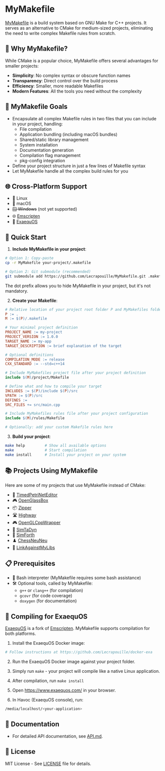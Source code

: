 # MyMakefile

[MyMakefile](https://github.com/Lecrapouille/MyMakefile) is a build system based on GNU Make for C++ projects. It serves as an alternative to CMake for medium-sized projects, eliminating the need to write complex Makefile rules from scratch.

## 🤔 Why MyMakefile?

While CMake is a popular choice, MyMakefile offers several advantages for smaller projects:

- **Simplicity**: No complex syntax or obscure function names
- **Transparency**: Direct control over the build process
- **Efficiency**: Smaller, more readable Makefiles
- **Modern Features**: All the tools you need without the complexity

## 🌟 MyMakefile Goals

- Encapsulate all complex Makefile rules in two files that you can include in your project, handling:
  - File compilation
  - Application bundling (including macOS bundles)
  - Shared/static library management
  - System installation
  - Documentation generation
  - Compilation flag management
  - pkg-config integration
- Define your project structure in just a few lines of Makefile syntax
- Let MyMakefile handle all the complex build rules for you

## 🌐 Cross-Platform Support

- 🐧 Linux
- 🍎 macOS
- ~~🪟 Windows~~ (not yet supported)
- 🌐 [Emscripten](https://emscripten.org)
- 🧸 [ExaequOS](https://www.exaequos.com)

## 🚀 Quick Start

1. **Include MyMakefile in your project**:

```bash
# Option 1: Copy-paste
cp -r MyMakefile your-project/.makefile

# Option 2: Git submodule (recommended)
git submodule add https://github.com/Lecrapouille/MyMakefile.git .makefile
```

The dot prefix allows you to hide MyMakefile in your project, but it's not mandatory.

2. **Create your Makefile**:

```makefile
# Relative location of your project root folder P and MyMakefiles folder M
P := .
M := $(P)/.makefile

# Your minimal project definition
PROJECT_NAME := my-project
PROJECT_VERSION := 1.0.0
TARGET_NAME := my-app
TARGET_DESCRIPTION := brief explanation of the target

# Optional definitions
COMPILATION_MODE := release
CXX_STANDARD := --std=c++14

# Include MyMakefiles project file after your project definition
include $(M)/project/Makefile

# Define what and how to compile your target
INCLUDES := $(P)/include $(P)/src
VPATH := $(P)/src
DEFINES :=
SRC_FILES += src/main.cpp

# Include MyMakefiles rules file after your project configuration
include $(M)/rules/Makefile

# Optionally: add your custom Makefile rules here
```

3. **Build your project**:

```bash
make help         # Show all available options
make              # Start compilation
make install      # Install your project on your system
```

## 📚 Projects Using MyMakefile

Here are some of my projects that use MyMakefile instead of CMake:

- 🎨 [TimedPetriNetEditor](https://github.com/Lecrapouille/TimedPetriNetEditor)
- 🎮 [OpenGlassBox](https://github.com/Lecrapouille/OpenGlassBox)
- 📦 [Zipper](https://github.com/Lecrapouille/zipper)
- 🛣️ [Highway](https://github.com/Lecrapouille/Highway)
- 🎮 [OpenGLCppWrapper](https://github.com/Lecrapouille/OpenGLCppWrapper)
- 🔬 [SimTaDyn](https://github.com/Lecrapouille/SimTaDyn)
- 🧮 [SimForth](https://github.com/Lecrapouille/SimForth)
- ♟️ [ChessNeuNeu](https://github.com/Lecrapouille/ChessNeuNeu)
- 🔗 [LinkAgainstMyLibs](https://github.com/Lecrapouille/LinkAgainstMyLibs)

## 📋 Prerequisites

- 🐚 Bash interpreter (MyMakefile requires some bash assistance)
- 🛠️ Optional tools, called by MyMakefile:
  - `g++` or `clang++` (for compilation)
  - `gcovr` (for code coverage)
  - `doxygen` (for documentation)

## 🔧 Compiling for ExaequOS

[ExaequOS](https://www.exaequos.com) is a fork of [Emscripten](https://emscripten.org).
MyMakefile supports compilation for both platforms.

1. Install the ExaequOS Docker image:

```bash
# Follow instructions at https://github.com/Lecrapouille/docker-exa
```

2. Run the ExaequOS Docker image against your project folder.

3. Simply run `make` - your project will compile like a native Linux application.

4. After compilation, run `make install`

5. Open https://www.exaequos.com/ in your browser.

6. In Havoc (ExaequOS console), run:

```bash
/media/localhost/<your-application>
```

## 📖 Documentation

- For detailed API documentation, see [API.md](doc/API.md).

## 📝 License

MIT License - See [LICENSE](LICENSE) file for details.
